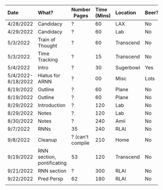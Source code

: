 | Date               | What?                      | Number Pages     | Time (Mins) | Location  | Beer? |
|:-------------------|:---------------------------|------------------|:------------|:----------|:------|
| 4/28/2022          | Candidacy                  | ?                | 60          | LAX       | No    |
| 4/29/2022          | Candidacy                  | ?                | 60          | Lab       | No    |
| 5/3/2022           | Train of Thought           | ?                | 60          | Transcend | No    |
| 5/3/2022           | Time Tracking              | ?                | 15          | Transcend | No    |
| 5/4/2022           | Intro                      | ?                | 30          | Sugerbowl | Yes   |
| 5/4/2022-8/18/2022 | Hiatus for ARNN            | ?                | 00          | Misc      | Lots  |
| 8/19/2022          | Outline                    | ?                | 60          | Plane     | No    |
| 8/19/2022          | Outline                    | ?                | 60          | Plane     | No    |
| 8/29/2022          | Introduction               | ?                | 120         | Lab       | No    |
| 8/29/2022          | Notes                      | ?                | 120         | Lab       | No    |
| 8/30/2022          | Notes                      | ?                | 240         | Amii      | No    |
| 9/7/2022           | RNNs                       | 35               | 240         | RLAI      | No    |
| 9/8/2022           | Cleanup                    | ? (can't compile | 210         | Home      | No    |
| 9/19/2022          | RNN section, pontificating | 53               | 120         | Transcend | No    |
| 9/21/2022          | RNN section                | ?                | 300         | RLAI      | No    |
| 9/22/2022          | Pred Persp                 | 62               | 180         | RLAI      | No    |
|                    |                            |                  |             |           |       |
